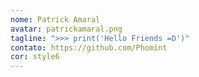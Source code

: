 ```yaml
---
nome: Patrick Amaral
avatar: patrickamaral.png
tagline: ">>> print('Hello Friends =D')"
contato: https://github.com/Phomint
cor: style6
---
```


